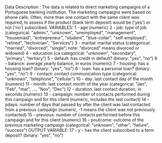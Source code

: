Data Description :
               The data is related to direct marketing campaigns of a Portuguese banking institution. The marketing campaigns were based on phone calls. Often, more than one contact with the same client was required, to assess if the product (bank term deposit) would be ('yes') or not ('no') subscribed. 
VARIABLES:
1 - age (numeric)
2 - job: type of job (categorical: "admin.", "unknown", "unemployed", "management", "housemaid", "entrepreneur", "student", "blue-collar", "self-employed", "retired", "technician", "Services") 
3 - marital: marital status (categorical: "married", "divorced", "single"; note: "divorced" means divorced or widowed) 
4 - education (ca
categorical: "unknown", "secondary", "primary", "tertiary") 
5 - default: has credit in default? (binary: "yes", "no") 
6 - balance: average yearly balance, in euros (numeric) 
7 - housing: has a housing loan? (binary: "yes", "no") 
8 - loan: has a personal loan? (binary: "yes", "no")
9 - contact: contact communication type (categorical: "unknown", "telephone", "cellular") 
10 - day: last contact day of the month (numeric) 
11 - month: last contact month of the year (categorical: "Jan", "Feb", "mar", ..., "Nov", "Dec") 
12 - duration: last contact duration, in seconds (numeric)
13 - campaign: number of contacts performed during this campaign and for this client (numeric, includes the last contact) 
14 - pdays: number of days that passed by after the client was last contacted from a previous campaign (numeric, -1 means the client was not previously contacted) 
15 - previous: number of contacts performed before this campaign and for this client (numeric)
16 - poutcome: outcome of the previous marketing campaign (categorical: "unknown", "other", "failure", "success")
OUTPUT VARIABLE:
 17 - y - has the client subscribed to a term deposit? (binary: "yes", "no")
